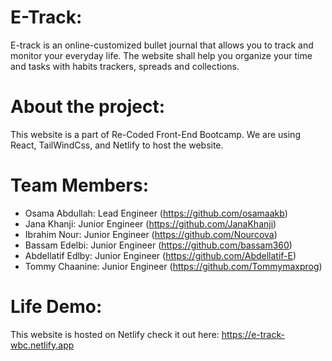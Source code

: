 # E-Track:

E-track is an online-customized bullet journal that allows you to track and monitor your everyday life.
The website shall help you organize your time and tasks with habits trackers, spreads and collections.

# About the project:

This website is a part of Re-Coded Front-End Bootcamp.
We are using React, TailWindCss, and Netlify to host the website.

# Team Members:

- Osama Abdullah: Lead Engineer (https://github.com/osamaakb)
- Jana Khanji: Junior Engineer (https://github.com/JanaKhanji)
- Ibrahim Nour: Junior Engineer (https://github.com/Nourcova)
- Bassam Edelbi: Junior Engineer (https://github.com/bassam360)
- Abdellatif Edlby: Junior Engineer (https://github.com/Abdellatif-E)
- Tommy Chaanine: Junior Engineer (https://github.com/Tommymaxprog)

# Life Demo:

This website is hosted on Netlify
check it out here: https://e-track-wbc.netlify.app

